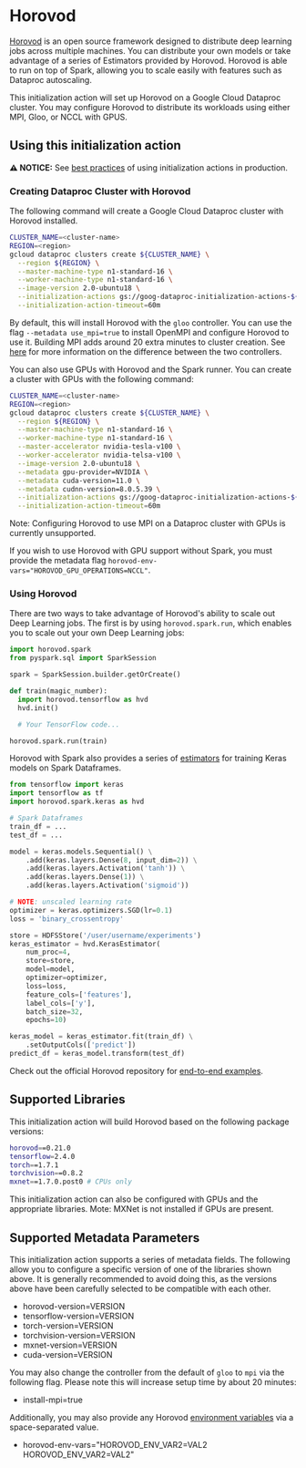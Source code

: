 # Horovod

[Horovod](horovod.ai) is an open source framework designed to distribute deep
learning jobs across multiple machines. You can distribute your own models or
take advantage of a series of Estimators provided by Horovod. Horovod is able to
run on top of Spark, allowing you to scale easily with features such as Dataproc
autoscaling.

This initialization action will set up Horovod on a Google Cloud Dataproc
cluster. You may configure Horovod to distribute its workloads using either MPI,
Gloo, or NCCL with GPUS.

## Using this initialization action

**:warning: NOTICE:** See
[best practices](/README.md#how-initialization-actions-are-used) of using
initialization actions in production.

### Creating Dataproc Cluster with Horovod

The following command will create a Google Cloud Dataproc cluster with Horovod
installed.

```bash
CLUSTER_NAME=<cluster-name>
REGION=<region>
gcloud dataproc clusters create ${CLUSTER_NAME} \
  --region ${REGION} \
  --master-machine-type n1-standard-16 \
  --worker-machine-type n1-standard-16 \
  --image-version 2.0-ubuntu18 \
  --initialization-actions gs://goog-dataproc-initialization-actions-${REGION}/horovod/horovod.sh \
  --initialization-action-timeout=60m
```

By default, this will install Horovod with the `gloo` controller. You can use
the flag `--metadata use_mpi=true` to install OpenMPI and configure Horovod to
use it. Building MPI adds around 20 extra minutes to cluster creation. See
[here](https://horovod.readthedocs.io/en/stable/install_include.html#controllers)
for more information on the difference between the two controllers.

You can also use GPUs with Horovod and the Spark runner. You can create a
cluster with GPUs with the following command:

```bash
CLUSTER_NAME=<cluster-name>
REGION=<region>
gcloud dataproc clusters create ${CLUSTER_NAME} \
  --region ${REGION} \
  --master-machine-type n1-standard-16 \
  --worker-machine-type n1-standard-16 \
  --master-accelerator nvidia-tesla-v100 \
  --worker-accelerator nvidia-telsa-v100 \
  --image-version 2.0-ubuntu18 \
  --metadata gpu-provider=NVIDIA \
  --metadata cuda-version=11.0 \
  --metadata cudnn-version=8.0.5.39 \
  --initialization-actions gs://goog-dataproc-initialization-actions-${REGION}/gpu/install_gpu_driver.sh,gs://goog-dataproc-initialization-actions-${REGION}/horovod/horovod.sh \
  --initialization-action-timeout=60m
```

Note: Configuring Horovod to use MPI on a Dataproc cluster with GPUs is currently unsupported.

If you wish to use Horovod with GPU support without Spark, you must provide the
metadata flag `horovod-env-vars="HOROVOD_GPU_OPERATIONS=NCCL"`.

### Using Horovod

There are two ways to take advantage of Horovod's ability to scale out Deep
Learning jobs. The first is by using `horovod.spark.run`, which enables you to
scale out your own Deep Learning jobs:

```python
import horovod.spark
from pyspark.sql import SparkSession

spark = SparkSession.builder.getOrCreate()

def train(magic_number):
  import horovod.tensorflow as hvd
  hvd.init()

  # Your TensorFlow code...

horovod.spark.run(train)
```

Horovod with Spark also provides a series of
[estimators](https://horovod.readthedocs.io/en/stable/spark_include.html#horovod-spark-estimators)
for training Keras models on Spark Dataframes.

```python
from tensorflow import keras
import tensorflow as tf
import horovod.spark.keras as hvd

# Spark Dataframes
train_df = ...
test_df = ...

model = keras.models.Sequential() \
    .add(keras.layers.Dense(8, input_dim=2)) \
    .add(keras.layers.Activation('tanh')) \
    .add(keras.layers.Dense(1)) \
    .add(keras.layers.Activation('sigmoid'))

# NOTE: unscaled learning rate
optimizer = keras.optimizers.SGD(lr=0.1)
loss = 'binary_crossentropy'

store = HDFSStore('/user/username/experiments')
keras_estimator = hvd.KerasEstimator(
    num_proc=4,
    store=store,
    model=model,
    optimizer=optimizer,
    loss=loss,
    feature_cols=['features'],
    label_cols=['y'],
    batch_size=32,
    epochs=10)

keras_model = keras_estimator.fit(train_df) \
    .setOutputCols(['predict'])
predict_df = keras_model.transform(test_df)
```

Check out the official Horovod repository for
[end-to-end examples](https://github.com/horovod/horovod/tree/master/examples/spark/keras).

## Supported Libraries

This initialization action will build Horovod based on the following package
versions:

```bash
horovod==0.21.0
tensorflow=2.4.0
torch==1.7.1
torchvision==0.8.2
mxnet==1.7.0.post0 # CPUs only
```

This initialization action can also be configured with GPUs and the appropriate
libraries. Mote: MXNet is not installed if GPUs are present.

## Supported Metadata Parameters

This initialization action supports a series of metadata fields. The following
allow you to configure a specific version of one of the libraries shown above.
It is generally recommended to avoid doing this, as the versions above have been
carefully selected to be compatible with each other.

*   horovod-version=VERSION
*   tensorflow-version=VERSION
*   torch-version=VERSION
*   torchvision-version=VERSION
*   mxnet-version=VERSION
*   cuda-version=VERSION

You may also change the controller from the default of `gloo` to `mpi` via the
following flag. Please note this will increase setup time by about 20 minutes:

*   install-mpi=true

Additionally, you may also provide any Horovod
[environment variables](https://horovod.readthedocs.io/en/stable/install_include.html#environment-variables)
via a space-separated value.

*   horovod-env-vars="HOROVOD_ENV_VAR2=VAL2 HOROVOD_ENV_VAR2=VAL2"
